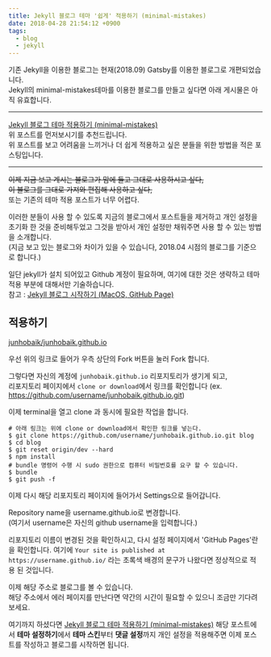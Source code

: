 ```yaml
---
title: Jekyll 블로그 테마 '쉽게' 적용하기 (minimal-mistakes)
date: 2018-04-28 21:54:12 +0900
tags:
  - blog
  - jekyll
---
```



기존 Jekyll을 이용한 블로그는 현재(2018.09) Gatsby를 이용한 블로그로 개편되었습니다.  
Jekyll의 minimal-mistakes테마를 이용한 블로그를 만들고 싶다면 아래 게시물은 아직 유효합니다.

---

[Jekyll 블로그 테마 적용하기 (minimal-mistakes)](https://junhobaik.github.io/jekyll-apply-theme/)  
위 포스트를 먼저보시기를 추천드립니다.  
위 포스트를 보고 어려움을 느끼거나 더 쉽게 적용하고 싶은 분들을 위한 방법을 적은 포스팅입니다.

---

~~이제 지금 보고 계시는 블로그가 맘에 들고 그대로 사용하시고 싶다,~~  
~~이 블로그를 그대로 가져와 편집해 사용하고 싶다,~~  
또는 기존의 테마 적용 포스트가 너무 어렵다.

이러한 분들이 사용 할 수 있도록
지금의 블로그에서 포스트들을 제거하고 개인 설정을 초기화 한 것을 준비해두었고
그것을 받아서 개인 설정만 채워주면 사용 할 수 있는 방법을 소개합니다.  
(지금 보고 있는 블로그와 차이가 있을 수 있습니다,
2018.04 시점의 블로그를 기준으로 합니다.)

일단 jekyll가 설치 되어있고 Github 계정이 필요하며,
여기에 대한 것은 생략하고 테마 적용 부분에 대해서만 기술하습니다.  
참고 : [Jekyll 블로그 시작하기 (MacOS, GitHub Page)](https://junhobaik.github.io/start-jekyll-blog/)


## 적용하기

[junhobaik/junhobaik.github.io](https://github.com/junhobaik/junhobaik.github.io)

우선 위의 링크로 들어가 우측 상단의 Fork 버튼을 눌러 Fork 합니다.

그렇다면 자신의 계정에 `junhobaik.github.io` 리포지토리가 생기게 되고,  
리포지토리 페이지에서 `clone or download`에서 링크를 확인합니다 (ex. https://github.com/username/junhobaik.github.io.git)

이제 terminal을 열고 clone 과 동시에 필요한 작업을 합니다.

```shell
# 아래 링크는 위에 clone or download에서 확인한 링크를 넣는다.
$ git clone https://github.com/username/junhobaik.github.io.git blog
$ cd blog
$ git reset origin/dev --hard
$ npm install
# bundle 명령어 수행 시 sudo 권한으로 컴퓨터 비밀번호를 요구 할 수 있습니다.
$ bundle
$ git push -f
```

이제 다시 해당 리포지토리 페이지에 들어가서 Settings으로 들어갑니다.

Repository name을 username.github.io로 변경합니다.  
(여기서 username은 자신의 github username을 입력합니다.)

리포지토리 이름이 변경된 것을 확인하시고,
다시 설정 페이지에서 'GitHub Pages'란을 확인합니다.
여기에 `Your site is published at https://username.github.io/` 라는 초록색 배경의 문구가 나왔다면 정상적으로 적용 된 것입니다. 

이제 해당 주소로 블로그를 볼 수 있습니다.  
해당 주소에서 에러 페이지를 만난다면 약간의 시간이 필요할 수 있으니 조금만 기다려보세요.

여기까지 하셨다면 [Jekyll 블로그 테마 적용하기 (minimal-mistakes)](https://junhobaik.github.io/jekyll-apply-theme/) 해당 포스트에서 **테마 설정하기**에서 **테마 스킨**부터 **댓글 설정**까지 개인 설정을 적용해주면 이제 포스트를 작성하고 블로그를 시작하면 됩니다.
